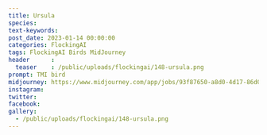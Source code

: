 ```yaml
---
title: Ursula
species: 
text-keywords: 
post_date: 2023-01-14 00:00:00
categories: FlockingAI
tags: FlockingAI Birds MidJourney 
header      :
  teaser    : /public/uploads/flockingai/148-ursula.png
prompt: TMI bird
midjourney: https://www.midjourney.com/app/jobs/93f87650-a8d0-4d17-86d0-32bcf0c31fa0
instagram: 
twitter: 
facebook: 
gallery: 
  - /public/uploads/flockingai/148-ursula.png
---
```


